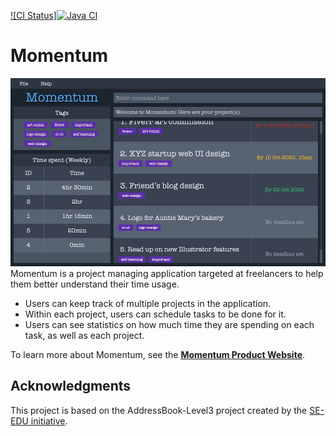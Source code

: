 [![CI Status]![Java CI](https://github.com/AY2021S1-CS2103T-T10-1/tp/workflows/Java%20CI/badge.svg)](https://github.com/AY2021S1-CS2103T-T10-1/tp/actions)

# Momentum

![Ui](docs/images/Ui.png)
Momentum is a project managing application targeted at freelancers to help them better understand their time usage.
* Users can keep track of multiple projects in the application.
* Within each project, users can schedule tasks to be done for it.
* Users can see statistics on how much time they are spending on each task, as well as each project.


To learn more about Momentum, see the **[Momentum Product Website](https://ay2021s1-cs2103t-t10-1.github.io/tp/)**.

## Acknowledgments
This project is based on the AddressBook-Level3 project created by the [SE-EDU initiative](https://se-education.org).
